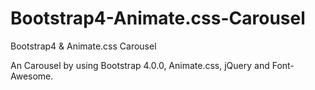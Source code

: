 # Bootstrap4-Animate.css-Carousel
Bootstrap4 &amp; Animate.css Carousel

An Carousel by using Bootstrap 4.0.0, Animate.css, jQuery and Font-Awesome.
 
